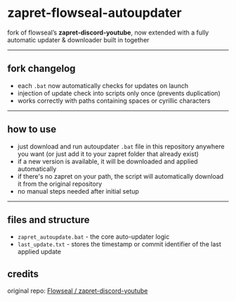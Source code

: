 # zapret-flowseal-autoupdater

fork of flowseal’s **zapret-discord-youtube**, now extended with a fully automatic updater & downloader built in together

---

## fork changelog

- each `.bat` now automatically checks for updates on launch  
- injection of update check into scripts only once (prevents duplication)  
- works correctly with paths containing spaces or cyrillic characters   

---

## how to use

- just download and run autoupdater `.bat` file in this repository anywhere you want (or just add it to your zapret folder that already exist) 
- if a new version is available, it will be downloaded and applied automatically
- if there's no zapret on your path, the script will automatically download it from the original repository
- no manual steps needed after initial setup

---

## files and structure

- `zapret_autoupdate.bat` - the core auto-updater logic  
- `last_update.txt` - stores the timestamp or commit identifier of the last applied update  


## credits

original repo: [Flowseal / zapret-discord-youtube](https://github.com/Flowseal/zapret-discord-youtube)  

